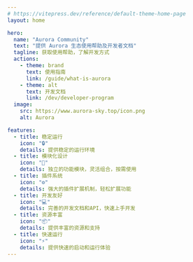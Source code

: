 ```yaml
---
# https://vitepress.dev/reference/default-theme-home-page
layout: home

hero:
  name: "Aurora Community"
  text: "提供 Aurora 生态使用帮助及开发者文档"
  tagline: 获取使用帮助，了解开发方式
  actions:
    - theme: brand
      text: 使用指南
      link: /guide/what-is-aurora
    - theme: alt
      text: 开发文档
      link: /dev/developer-program
  image:
    src: https://www.aurora-sky.top/icon.png
    alt: Aurora

features:
  - title: 稳定运行
    icon: "🔒"
    details: 提供稳定的运行环境
  - title: 模块化设计
    icon: "🧩"
    details: 独立的功能模块，灵活组合，按需使用
  - title: 插件系统
    icon: "⚙️"
    details: 强大的插件扩展机制，轻松扩展功能
  - title: 开发友好
    icon: "💻"
    details: 完善的开发文档和API，快速上手开发
  - title: 资源丰富
    icon: "📦"
    details: 提供丰富的资源和支持
  - title: 快速运行
    icon: "⚡"
    details: 提供快速的启动和运行体验
---
```


<style>
:root {
  --vp-home-hero-name-color: transparent;
  --vp-home-hero-name-background: -webkit-linear-gradient(120deg, #F04A13 30%, #FF8C42 70%);

  --vp-home-hero-image-background-image: linear-gradient(-45deg, #FF8C42 50%, #F09213 50%);
  --vp-home-hero-image-filter: blur(44px);
}

@media (min-width: 640px) {
  :root {
    --vp-home-hero-image-filter: blur(56px);
  }
}

@media (min-width: 960px) {
  :root {
    --vp-home-hero-image-filter: blur(68px);
  }
}

.VPHomeHero .image-container img {
  border-radius: 25px;
}

.VPHomeHero .container .actions .VPButton.brand {
  background-color: #F04A13 !important;
  border-color: #ff6633 !important;
  color: #ffffff;
  font-weight: 700;
}

.VPHomeHero .container .actions .VPButton.brand:hover {
  background-color: #FF4600 !important;
  border-color: #ff7744 !important;
}

</style>
